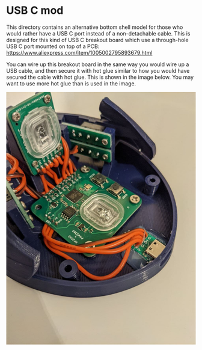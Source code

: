 # USB C mod

This directory contains an alternative bottom shell model for those who would
rather have a USB C port instead of a non-detachable cable. This is designed for
this kind of USB C breakout board which use a through-hole USB C port mounted on
top of a PCB: https://www.aliexpress.com/item/1005002795893679.html

You can wire up this breakout board in the same way you would wire up a USB
cable, and then secure it with hot glue similar to how you would have secured
the cable with hot glue. This is shown in the image below. You may want to use
more hot glue than is used in the image.

![USB C port](images/usbc.jpg)
